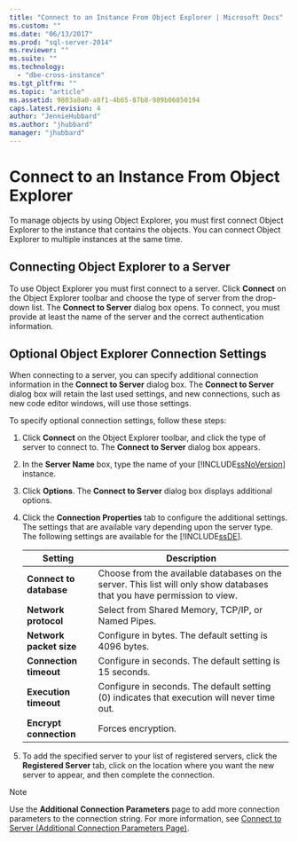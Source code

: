 ```yaml
---
title: "Connect to an Instance From Object Explorer | Microsoft Docs"
ms.custom: ""
ms.date: "06/13/2017"
ms.prod: "sql-server-2014"
ms.reviewer: ""
ms.suite: ""
ms.technology: 
  - "dbe-cross-instance"
ms.tgt_pltfrm: ""
ms.topic: "article"
ms.assetid: 9803a8a0-a8f1-4b65-87b8-989b06850194
caps.latest.revision: 4
author: "JennieHubbard"
ms.author: "jhubbard"
manager: "jhubbard"
---
```

# Connect to an Instance From Object Explorer
  To manage objects by using Object Explorer, you must first connect Object Explorer to the instance that contains the objects. You can connect Object Explorer to multiple instances at the same time.  
  
## Connecting Object Explorer to a Server  
 To use Object Explorer you must first connect to a server. Click **Connect** on the Object Explorer toolbar and choose the type of server from the drop-down list. The **Connect to Server** dialog box opens. To connect, you must provide at least the name of the server and the correct authentication information.  
  
## Optional Object Explorer Connection Settings  
 When connecting to a server, you can specify additional connection information in the **Connect to Server** dialog box. The **Connect to Server** dialog box will retain the last used settings, and new connections, such as new code editor windows, will use those settings.  
  
 To specify optional connection settings, follow these steps:  
  
1.  Click **Connect** on the Object Explorer toolbar, and click the type of server to connect to. The **Connect to Server** dialog box appears.  
  
2.  In the **Server Name** box, type the name of your [!INCLUDE[ssNoVersion](../includes/ssnoversion-md.md)] instance.  
  
3.  Click **Options**. The **Connect to Server** dialog box displays additional options.  
  
4.  Click the **Connection Properties** tab to configure the additional settings. The settings that are available vary depending upon the server type. The following settings are available for the [!INCLUDE[ssDE](../includes/ssde-md.md)].  
  
    |Setting|Description|  
    |-------------|-----------------|  
    |**Connect to database**|Choose from the available databases on the server. This list will only show databases that you have permission to view.|  
    |**Network protocol**|Select from Shared Memory, TCP/IP, or Named Pipes.|  
    |**Network packet size**|Configure in bytes. The default setting is 4096 bytes.|  
    |**Connection timeout**|Configure in seconds. The default setting is 15 seconds.|  
    |**Execution timeout**|Configure in seconds. The default setting (0) indicates that execution will never time out.|  
    |**Encrypt connection**|Forces encryption.|  
  
5.  To add the specified server to your list of registered servers, click the **Registered Server** tab, click on the location where you want the new server to appear, and then complete the connection.  
  
> [!NOTE]  
>  Use the **Additional Connection Parameters** page to add more connection parameters to the connection string. For more information, see [Connect to Server &#40;Additional Connection Parameters Page&#41;](../../2014/database-engine/connect-to-server-additional-connection-parameters-page.md).  
  
  